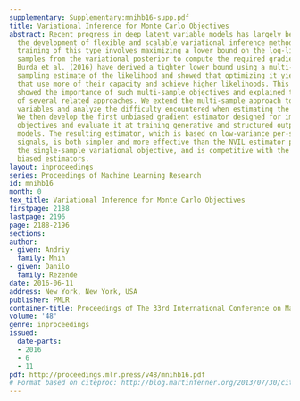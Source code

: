 ```yaml
---
supplementary: Supplementary:mnihb16-supp.pdf
title: Variational Inference for Monte Carlo Objectives
abstract: Recent progress in deep latent variable models has largely been driven by
  the development of flexible and scalable variational inference methods. Variational
  training of this type involves maximizing a lower bound on the log-likelihood, using
  samples from the variational posterior to compute the required gradients. Recently,
  Burda et al. (2016) have derived a tighter lower bound using a multi-sample importance
  sampling estimate of the likelihood and showed that optimizing it yields models
  that use more of their capacity and achieve higher likelihoods. This development
  showed the importance of such multi-sample objectives and explained the success
  of several related approaches. We extend the multi-sample approach to discrete latent
  variables and analyze the difficulty encountered when estimating the gradients involved.
  We then develop the first unbiased gradient estimator designed for importance-sampled
  objectives and evaluate it at training generative and structured output prediction
  models. The resulting estimator, which is based on low-variance per-sample learning
  signals, is both simpler and more effective than the NVIL estimator proposed for
  the single-sample variational objective, and is competitive with the currently used
  biased estimators.
layout: inproceedings
series: Proceedings of Machine Learning Research
id: mnihb16
month: 0
tex_title: Variational Inference for Monte Carlo Objectives
firstpage: 2188
lastpage: 2196
page: 2188-2196
sections: 
author:
- given: Andriy
  family: Mnih
- given: Danilo
  family: Rezende
date: 2016-06-11
address: New York, New York, USA
publisher: PMLR
container-title: Proceedings of The 33rd International Conference on Machine Learning
volume: '48'
genre: inproceedings
issued:
  date-parts:
  - 2016
  - 6
  - 11
pdf: http://proceedings.mlr.press/v48/mnihb16.pdf
# Format based on citeproc: http://blog.martinfenner.org/2013/07/30/citeproc-yaml-for-bibliographies/
---
```


